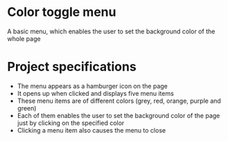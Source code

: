 # Color toggle menu
A basic menu, which enables the user to set the background color of the whole page

# Project specifications
- The menu appears as a hamburger icon on the page
- It opens up when clicked and displays five menu items
- These menu items are of different colors (grey, red, orange, purple and green)
- Each of them enables the user to set the background color of the page just by clicking on the specified color
- Clicking a menu item also causes the menu to close